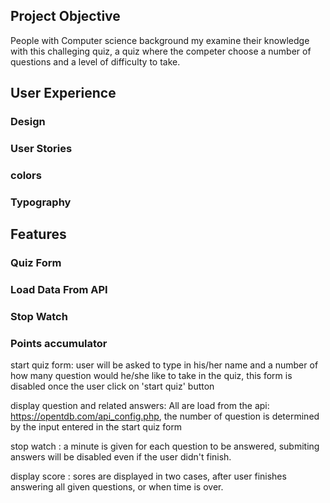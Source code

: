 ## Project Objective
People with Computer science background my examine their knowledge with this challeging quiz, a quiz where the competer choose a number of questions and a level of difficulty to take.

## User Experience
### Design
### User Stories
### colors
### Typography 


## Features 
### Quiz Form
### Load Data From API
### Stop Watch
### Points accumulator 
start quiz form: user will be asked to type in his/her name and a number of how many question would he/she like to take in the quiz, this form is disabled once the user click on 'start quiz' button 

display question and related answers: All are load from the api: https://opentdb.com/api_config.php, the number of question is determined by the input entered in the start quiz form

stop watch : a minute is given for each question to be answered, submiting answers will be disabled even if the user didn't finish.

display score : sores are displayed in two cases, after user finishes answering all given questions, or when time is over. 
